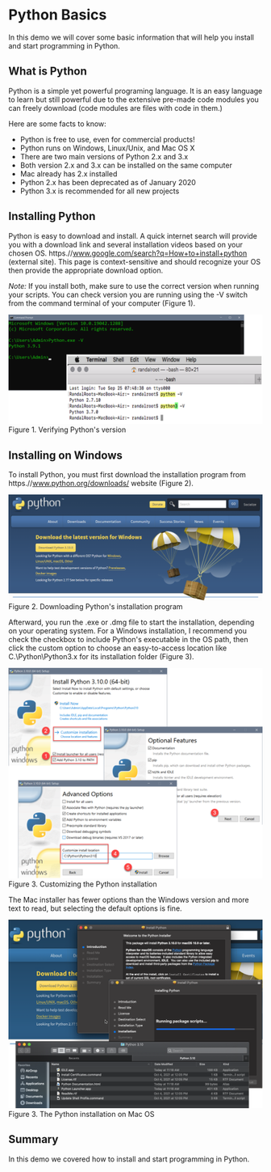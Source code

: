 # Python Basics
In this demo we will cover some basic information that will help you install and start programming in Python.

## What is Python
Python is a simple yet powerful programing language. It is an easy language to learn but still powerful due to the extensive pre-made code modules you can freely download (code modules are files with code in them.) 

Here are some facts to know:

-	Python is free to use, even for commercial products! 
- Python runs on Windows, Linux/Unix, and Mac OS X 
-	There are two main versions of Python 2.x and 3.x 
- Both version 2.x and 3.x can be installed on the same computer
-	Mac already has 2.x installed  
-	Python 2.x has been deprecated as of January 2020
-	Python 3.x is recommended for all new projects

## Installing Python
Python is easy to download and install.  A quick internet search will provide you with a download link and several installation videos based on your chosen OS. https.//www.google.com/search?q=How+to+install+python (external site). This page is context-sensitive and should recognize your OS then provide the appropriate download option.

*Note:* If you install both, make sure to use the correct version when running your scripts. You can check  version you are running using the -V switch from the command terminal of your computer (Figure 1).

![Console Showing the version number after using the -V option](./images/Figure01.png "Show Version with -V")
Figure 1. Verifying Python's version


## Installing on Windows
To install Python, you must first download the installation program from  https.//www.python.org/downloads/ website (Figure 2). 

![The Python Download page](./images/Figure02.png "The Python download page")
Figure 2. Downloading Python's installation program

Afterward, you run the .exe or .dmg file to start the installation, depending on your operating system. 
For a Windows installation, I recommend you check the checkbox to include Python's executable in the OS path, then click the custom option to choose an easy-to-access location like C.\Python\Python3.x for its installation folder (Figure 3).

![The Python Installation App](./images/Figure03.png "The Python Installation App") 
Figure 3. Customizing the Python installation

The Mac installer has fewer options than the Windows version and more text to read, but selecting the default options is fine.

![The Python Installation on Mac](./images/Figure04.png "The Python Installation on Mac") 
Figure 3. The Python installation on Mac OS

## Summary
In this demo we covered how to install and start programming in Python.

